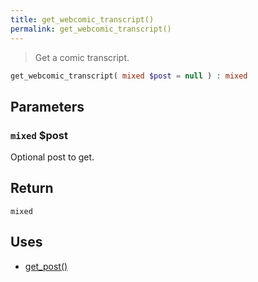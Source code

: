 ```yaml
---
title: get_webcomic_transcript()
permalink: get_webcomic_transcript()
---
```


> Get a comic transcript.

```php
get_webcomic_transcript( mixed $post = null ) : mixed
```

## Parameters

### `mixed` $post
Optional post to get.

## Return

`mixed`

## Uses
- [get_post()](https://developer.wordpress.org/reference/functions/get_post/)
